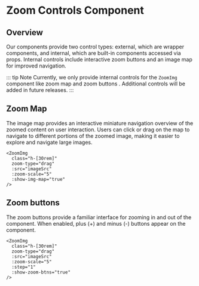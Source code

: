 <script setup lang="ts">
import "~/assets/css/main.css";
import ZoomImg from "~/components/ZoomImg.vue";
import imageSrc from "~/assets/images/red.jpg";
</script>

# Zoom Controls Component

## Overview

Our components provide two control types: external, which are wrapper components, and internal, which are built-in components accessed via props. Internal controls include interactive zoom buttons and an image map for improved navigation.

::: tip Note
Currently, we only provide internal controls for the `ZoomImg` component like zoom map and zoom buttons . Additional controls will be added in future releases.
:::

## Zoom Map

The image map provides an interactive miniature navigation overview of the zoomed content on user interaction. Users can click or drag on the map to navigate to different portions of the zoomed image, making it easier to explore and navigate large images.

<ClientOnly>
<ZoomImg
  class="h-[30rem]"
  zoom-type="drag"
  :src="imageSrc"
  :zoom-scale="5"
  :show-img-map="true"
/>
<template #fallback>

  <div class="h-[30rem] w-full animate-pulse bg-gray-500"/>
  </template>
</ClientOnly>

```vue
<ZoomImg
  class="h-[30rem]"
  zoom-type="drag"
  :src="imageSrc"
  :zoom-scale="5"
  :show-img-map="true"
/>
```

## Zoom buttons

The zoom buttons provide a familiar interface for zooming in and out of the component. When enabled, plus (+) and minus (-) buttons appear on the component.

<ClientOnly>
  <ZoomImg
    class="h-[30rem]"
    zoom-type="drag"
    :src="imageSrc"
    :zoom-scale="5"
    :step="1"
    :show-zoom-btns="true"
  />
  <template #fallback>
    <div class="h-[30rem] w-full animate-pulse bg-gray-500" /> 
  </template>
</ClientOnly>

```vue
<ZoomImg
  class="h-[30rem]"
  zoom-type="drag"
  :src="imageSrc"
  :zoom-scale="5"
  :step="1"
  :show-zoom-btns="true"
/>
```
